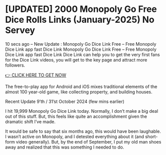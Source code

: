 # [UPDATED] 2000 Monopoly Go Free Dice Rolls Links (January-2025) No Servey

10 secs ago – New Update : Monopoly Go Dice Link Free – Free Monopoly Dice Link app fast Dice Link Monopoly Go Dice Link Free – Free Monopoly Dice Link app fast Dice Link Dice Link can help you to get the very first fans for the Dice Link videos, you will get to the key page and attract more followers.

[👉 CLICK HERE TO GET NOW
](https://appbitly.com/Monopoly-Go-Dice)

The free-to-play app for Android and iOS mixes traditional elements of the almost 100 year-old game, like collecting property, and building houses.

Recent Update 9’th / 31’st October 2024 (few mins earlier)

I hit 19,999 Monopoly Go Dice Link today. Normally, I don’t make a big deal out of this stuff. But, this feels like quite an accomplishment given the dramatic shift I’ve made.

It would be safe to say that six months ago, this would have been laughable. I wasn’t active on Monopoly, and I detested everything about it (and short-form video generally). But, by the end of September, I put my old man shoes away and realized that this was something I needed to do.
